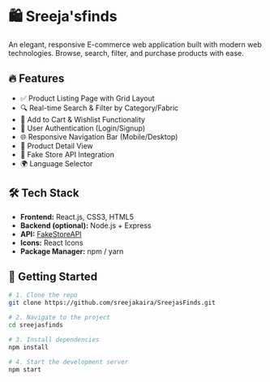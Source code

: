 # 🛍️ Sreeja'sfinds

An elegant, responsive E-commerce web application built with modern web technologies. Browse, search, filter, and purchase products with ease.

## 🔥 Features

- ✅ Product Listing Page with Grid Layout
- 🔍 Real-time Search & Filter by Category/Fabric
- 🛒 Add to Cart & Wishlist Functionality
- 👤 User Authentication (Login/Signup)
- 🌐 Responsive Navigation Bar (Mobile/Desktop)
- 🧾 Product Detail View
- 🚀 Fake Store API Integration
- 🌍 Language Selector


## 🛠️ Tech Stack

- **Frontend:** React.js, CSS3, HTML5
- **Backend (optional):** Node.js + Express
- **API:** [FakeStoreAPI](https://fakestoreapi.com/)
- **Icons:** React Icons
- **Package Manager:** npm / yarn

## 🚀 Getting Started

```bash
# 1. Clone the repo
git clone https://github.com/sreejakaira/SreejasFinds.git

# 2. Navigate to the project
cd sreejasfinds

# 3. Install dependencies
npm install

# 4. Start the development server
npm start

